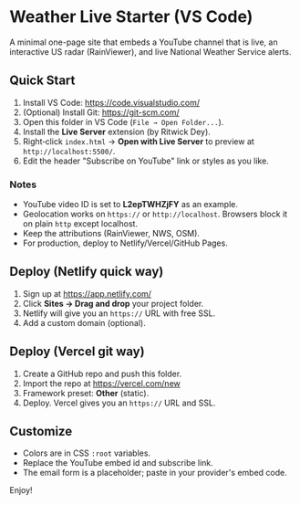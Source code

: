 # Weather Live Starter (VS Code)
A minimal one-page site that embeds a YouTube channel that is live, an interactive US radar (RainViewer), and live National Weather Service alerts.

## Quick Start
1. Install VS Code: https://code.visualstudio.com/
2. (Optional) Install Git: https://git-scm.com/
3. Open this folder in VS Code (`File → Open Folder...`).
4. Install the **Live Server** extension (by Ritwick Dey).
5. Right‑click `index.html` → **Open with Live Server** to preview at `http://localhost:5500/`.
6. Edit the header "Subscribe on YouTube" link or styles as you like.

### Notes
- YouTube video ID is set to **L2epTWHZjFY** as an example.
- Geolocation works on `https://` or `http://localhost`. Browsers block it on plain `http` except localhost.
- Keep the attributions (RainViewer, NWS, OSM).
- For production, deploy to Netlify/Vercel/GitHub Pages.

## Deploy (Netlify quick way)
1. Sign up at https://app.netlify.com/
2. Click **Sites → Drag and drop** your project folder.
3. Netlify will give you an `https://` URL with free SSL.
4. Add a custom domain (optional).

## Deploy (Vercel git way)
1. Create a GitHub repo and push this folder.
2. Import the repo at https://vercel.com/new
3. Framework preset: **Other** (static).
4. Deploy. Vercel gives you an `https://` URL and SSL.

## Customize
- Colors are in CSS `:root` variables.
- Replace the YouTube embed id and subscribe link.
- The email form is a placeholder; paste in your provider's embed code.

Enjoy!

